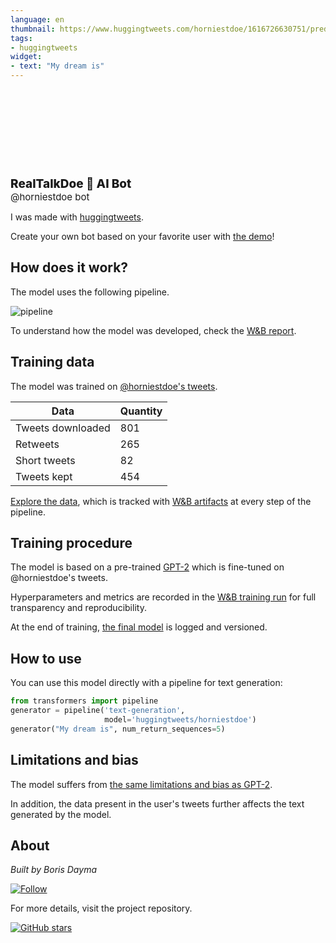 ```yaml
---
language: en
thumbnail: https://www.huggingtweets.com/horniestdoe/1616726630751/predictions.png
tags:
- huggingtweets
widget:
- text: "My dream is"
---
```


<div>
<div style="width: 132px; height:132px; border-radius: 50%; background-size: cover; background-image: url('https://pbs.twimg.com/profile_images/1374823579129417735/LbS7YP1t_400x400.jpg')">
</div>
<div style="margin-top: 8px; font-size: 19px; font-weight: 800">RealTalkDoe 🤖 AI Bot </div>
<div style="font-size: 15px">@horniestdoe bot</div>
</div>

I was made with [huggingtweets](https://github.com/borisdayma/huggingtweets).

Create your own bot based on your favorite user with [the demo](https://colab.research.google.com/github/borisdayma/huggingtweets/blob/master/huggingtweets-demo.ipynb)!

## How does it work?

The model uses the following pipeline.

![pipeline](https://github.com/borisdayma/huggingtweets/blob/master/img/pipeline.png?raw=true)

To understand how the model was developed, check the [W&B report](https://wandb.ai/wandb/huggingtweets/reports/HuggingTweets-Train-a-Model-to-Generate-Tweets--VmlldzoxMTY5MjI).

## Training data

The model was trained on [@horniestdoe's tweets](https://twitter.com/horniestdoe).

| Data | Quantity |
| --- | --- |
| Tweets downloaded | 801 |
| Retweets | 265 |
| Short tweets | 82 |
| Tweets kept | 454 |

[Explore the data](https://wandb.ai/wandb/huggingtweets/runs/2eqcovty/artifacts), which is tracked with [W&B artifacts](https://docs.wandb.com/artifacts) at every step of the pipeline.

## Training procedure

The model is based on a pre-trained [GPT-2](https://huggingface.co/gpt2) which is fine-tuned on @horniestdoe's tweets.

Hyperparameters and metrics are recorded in the [W&B training run](https://wandb.ai/wandb/huggingtweets/runs/1667e2ri) for full transparency and reproducibility.

At the end of training, [the final model](https://wandb.ai/wandb/huggingtweets/runs/1667e2ri/artifacts) is logged and versioned.

## How to use

You can use this model directly with a pipeline for text generation:

```python
from transformers import pipeline
generator = pipeline('text-generation',
                     model='huggingtweets/horniestdoe')
generator("My dream is", num_return_sequences=5)
```

## Limitations and bias

The model suffers from [the same limitations and bias as GPT-2](https://huggingface.co/gpt2#limitations-and-bias).

In addition, the data present in the user's tweets further affects the text generated by the model.

## About

*Built by Boris Dayma*

[![Follow](https://img.shields.io/twitter/follow/borisdayma?style=social)](https://twitter.com/intent/follow?screen_name=borisdayma)

For more details, visit the project repository.

[![GitHub stars](https://img.shields.io/github/stars/borisdayma/huggingtweets?style=social)](https://github.com/borisdayma/huggingtweets)

